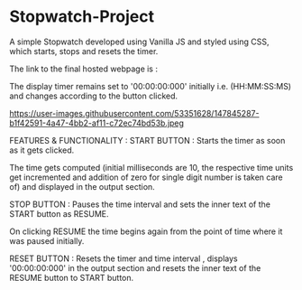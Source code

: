 # Stopwatch-Project

A simple Stopwatch developed using Vanilla JS and styled using CSS, which starts, stops and resets the timer.

The link to the final hosted webpage is : 

The display timer remains set to '00:00:00:000' initially i.e. (HH:MM:SS:MS) and changes according to the button clicked.

https://user-images.githubusercontent.com/53351628/147845287-b1f42591-4a47-4bb2-af11-c72ec74bd53b.jpeg


FEATURES & FUNCTIONALITY :
START BUTTON :
Starts the timer as soon as it gets clicked.

The time gets computed (initial milliseconds are 10, the respective time units get incremented and addition of zero for single digit number is taken care of) and displayed in the output section.





STOP BUTTON :
Pauses the time interval and sets the inner text of the START button as RESUME.

On clicking RESUME the time begins again from the point of time where it was paused initially.






RESET BUTTON :
Resets the timer and time interval , displays '00:00:00:000' in the output section and resets the inner text of the RESUME button to START button.


